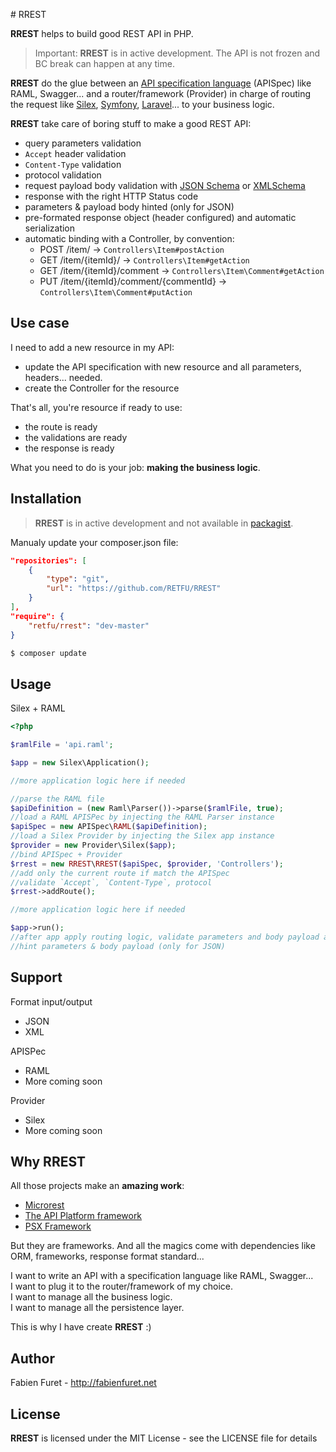 # RREST

**RREST** helps to build good REST API in PHP.

> Important: **RREST** is in active development. The API is not frozen and BC break can happen at any time.

**RREST** do the glue between an [API specification language](https://en.wikipedia.org/wiki/Overview_of_RESTful_API_Description_Languages) (APISpec) like RAML, Swagger... and a router/framework (Provider) in charge of routing the request like [Silex](http://silex.sensiolabs.org/), [Symfony](https://symfony.com/), [Laravel](https://laravel.com/)... to your business logic.


**RREST** take care of boring stuff to make a good REST API:
* query parameters validation
* `Accept` header validation
* `Content-Type` validation
* protocol validation
* request payload body validation with [JSON Schema](http://json-schema.org/) or [XMLSchema](https://www.w3.org/XML/Schema)
* response with the right HTTP Status code
* parameters & payload body hinted (only for JSON)
* pre-formated response object (header configured) and automatic serialization
* automatic binding with a Controller, by convention:
    * POST /item/ -> `Controllers\Item#postAction`
    * GET /item/{itemId}/ -> `Controllers\Item#getAction`
    * GET /item/{itemId}/comment -> `Controllers\Item\Comment#getAction`
    * PUT /item/{itemId}/comment/{commentId} -> `Controllers\Item\Comment#putAction`

## Use case

I need to add a new resource in my API:
* update the API specification with new resource and all parameters, headers... needed.
* create the Controller for the resource

That's all, you're resource if ready to use:
* the route is ready
* the validations are ready
* the response is ready

What you need to do is your job: **making the business logic**.

## Installation

> **RREST** is in active development and not available in [packagist](https://packagist.org).

Manualy update your composer.json file:

```json
"repositories": [
    {
        "type": "git",
        "url": "https://github.com/RETFU/RREST"
    }
],
"require": {
    "retfu/rrest": "dev-master"
}
```

```bash
$ composer update
```

<!-- The recommended way to install **RREST** is through [Composer](https://getcomposer.org/):

```bash
$ composer require retfu/rrest
``` -->

## Usage

Silex + RAML

```php
<?php

$ramlFile = 'api.raml';

$app = new Silex\Application();

//more application logic here if needed

//parse the RAML file
$apiDefinition = (new Raml\Parser())->parse($ramlFile, true);
//load a RAML APISPec by injecting the RAML Parser instance
$apiSpec = new APISpec\RAML($apiDefinition);
//load a Silex Provider by injecting the Silex app instance
$provider = new Provider\Silex($app);
//bind APISpec + Provider
$rrest = new RREST\RREST($apiSpec, $provider, 'Controllers');
//add only the current route if match the APISpec
//validate `Accept`, `Content-Type`, protocol
$rrest->addRoute();

//more application logic here if needed

$app->run();
//after app apply routing logic, validate parameters and body payload against the APISpec
//hint parameters & body payload (only for JSON)
```

## Support

Format input/output
* JSON
* XML

APISPec
* RAML
* More coming soon

Provider
* Silex
* More coming soon

## Why RREST

All those projects make an **amazing work**:
* [Microrest](https://github.com/marmelab/microrest.php)
* [The API Platform framework](https://github.com/api-platform/api-platform)
* [PSX Framework](https://github.com/k42b3/psx)

But they are frameworks. And all the magics come with dependencies like ORM, frameworks, response format standard...

I want to write an API with a specification language like RAML, Swagger...  
I want to plug it to the router/framework of my choice.  
I want to manage all the business logic.  
I want to manage all the persistence layer.

This is why I have create **RREST** :)

## Author

Fabien Furet - http://fabienfuret.net

## License

**RREST** is licensed under the MIT License - see the LICENSE file for details
